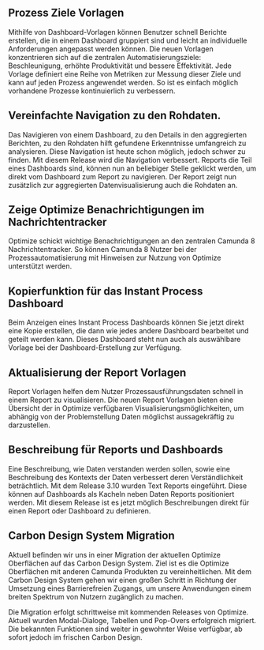 ## Prozess Ziele Vorlagen
Mithilfe von Dashboard-Vorlagen können Benutzer schnell Berichte erstellen, die in einem Dashboard gruppiert sind und leicht an individuelle Anforderungen angepasst werden können. Die neuen Vorlagen konzentrieren sich auf die zentralen Automatisierungsziele: Beschleunigung, erhöhte Produktivität und bessere Effektivität. Jede Vorlage definiert eine Reihe von Metriken zur Messung dieser Ziele und kann auf jeden Prozess angewendet werden. So ist es einfach möglich vorhandene Prozesse kontinuierlich zu verbessern.

## Vereinfachte Navigation zu den Rohdaten.
Das Navigieren von einem Dashboard, zu den Details in den aggregierten Berichten, zu den Rohdaten hilft gefundene Erkenntnisse umfangreich zu analysieren. Diese Navigation ist heute schon möglich, jedoch schwer zu finden. Mit diesem Release wird die Navigation verbessert. Reports die Teil eines Dashboards sind, können nun an beliebiger Stelle geklickt werden, um direkt vom Dashboard zum Report zu navigieren. Der Report zeigt nun zusätzlich zur aggregierten Datenvisualisierung auch die Rohdaten an.

## Zeige Optimize Benachrichtigungen im Nachrichtentracker
Optimize schickt wichtige Benachrichtigungen an den zentralen Camunda 8 Nachrichtentracker. So können Camunda 8 Nutzer bei der Prozessautomatisierung mit Hinweisen zur Nutzung von Optimize unterstützt werden.

## Kopierfunktion für das Instant Process Dashboard
Beim Anzeigen eines Instant Process Dashboards können Sie jetzt direkt eine Kopie erstellen, die dann wie jedes andere Dashboard bearbeitet und geteilt werden kann. Dieses Dashboard steht nun auch als auswählbare Vorlage bei der Dashboard-Erstellung zur Verfügung.

## Aktualisierung der Report Vorlagen
Report Vorlagen helfen dem Nutzer Prozessausführungsdaten schnell in einem Report zu visualisieren. Die neuen Report Vorlagen bieten eine Übersicht der in Optimize verfügbaren Visualisierungsmöglichkeiten, um abhängig von der Problemstellung Daten möglichst aussagekräftig zu darzustellen.

## Beschreibung für Reports und Dashboards
Eine Beschreibung, wie Daten verstanden werden sollen, sowie eine Beschreibung des Kontexts der Daten verbessert deren Verständlichkeit beträchtlich. Mit dem Release 3.10 wurden Text Reports eingeführt. Diese können auf Dashboards als Kacheln neben Daten Reports positioniert werden. Mit diesem Release ist es jetzt möglich Beschreibungen direkt für einen Report oder Dashboard zu definieren.

## Carbon Design System Migration
Aktuell befinden wir uns in einer Migration der aktuellen Optimize Oberflächen auf das Carbon Design System. Ziel ist es die Optimize Oberflächen mit anderen Camunda Produkten zu vereinheitlichen. Mit dem Carbon Design System gehen wir einen großen Schritt in Richtung der Umsetzung eines Barrierefreien Zugangs, um unsere Anwendungen einem breiten Spektrum von Nutzern zugänglich zu machen.

Die Migration erfolgt schrittweise mit kommenden Releases von Optimize. Aktuell wurden Modal-Dialoge, Tabellen und Pop-Overs erfolgreich migriert. Die bekannten Funktionen sind weiter in gewohnter Weise verfügbar, ab sofort jedoch im frischen Carbon Design.

